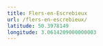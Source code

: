 ```yaml
---
title: Flers-en-Escrebieux
url: /flers-en-escrebieux/
latitude: 50.3978149
longitude: 3.0614209000000003
---
```

